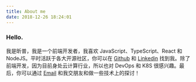 ```yaml
---
title: About me
date: 2018-12-26 18:24:01
---
```


### Hello.

我是昕普，我是一个前端开发者，我喜欢 JavaScript、TypeScript、React 和 NodeJS。平时活跃于各大开源社区，你可以在 [Github](https://github.com/xinpuchen) 和 [Linkedin](https://www.linkedin.com/in/xinpuchen) 找到我。除了前端开发，因为目前身处云计算行业，所以也对 DevOps 和 K8S 很感兴趣。最后，你可以通过 [Email](mailto:xinpuchen@foxmail.com) 和我交朋友和做一些技术上的探讨！
